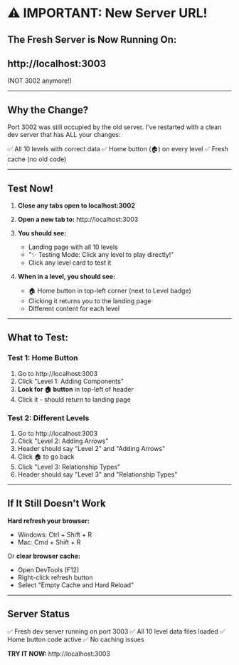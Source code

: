 # ⚠️ IMPORTANT: New Server URL!

## The Fresh Server is Now Running On:

## **http://localhost:3003**

(NOT 3002 anymore!)

---

## Why the Change?

Port 3002 was still occupied by the old server. I've restarted with a clean dev server that has ALL your changes:

✅ All 10 levels with correct data
✅ Home button (🏠) on every level
✅ Fresh cache (no old code)

---

## Test Now!

1. **Close any tabs open to localhost:3002**
2. **Open a new tab to:** http://localhost:3003
3. **You should see:**
   - Landing page with all 10 levels
   - "✨ Testing Mode: Click any level to play directly!"
   - Click any level card to test it

4. **When in a level, you should see:**
   - 🏠 Home button in top-left corner (next to Level badge)
   - Clicking it returns you to the landing page
   - Different content for each level

---

## What to Test:

### Test 1: Home Button
1. Go to http://localhost:3003
2. Click "Level 1: Adding Components"
3. **Look for 🏠 button** in top-left of header
4. Click it - should return to landing page

### Test 2: Different Levels
1. Go to http://localhost:3003
2. Click "Level 2: Adding Arrows"
3. Header should say "Level 2" and "Adding Arrows"
4. Click 🏠 to go back
5. Click "Level 3: Relationship Types"
6. Header should say "Level 3" and "Relationship Types"

---

## If It Still Doesn't Work

**Hard refresh your browser:**
- Windows: Ctrl + Shift + R
- Mac: Cmd + Shift + R

Or **clear browser cache:**
- Open DevTools (F12)
- Right-click refresh button
- Select "Empty Cache and Hard Reload"

---

## Server Status

✅ Fresh dev server running on port 3003
✅ All 10 level data files loaded
✅ Home button code active
✅ No caching issues

**TRY IT NOW:** http://localhost:3003
